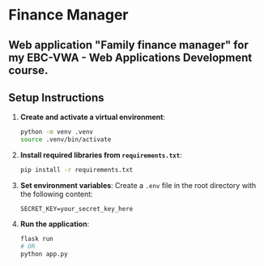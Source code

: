 # Finance Manager
## Web application "Family finance manager"  for my EBC-VWA - Web Applications Development course.

## Setup Instructions

1. **Create and activate a virtual environment**:
   ```sh
   python -m venv .venv
   source .venv/bin/activate
   ```

2. **Install required libraries from `requirements.txt`**:
   ```sh
   pip install -r requirements.txt
   ```

3. **Set environment variables**:
   Create a `.env` file in the root directory with the following content:
   ```env
   SECRET_KEY=your_secret_key_here
   ```

4. **Run the application**:
   ```sh
   flask run
   # OR
   python app.py
   ```

